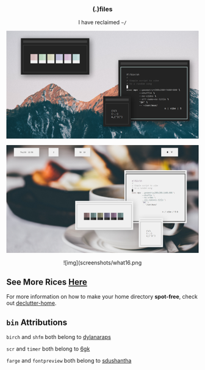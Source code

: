 <h3 align="center">(.)files</h3>
<p align="center">I have reclaimed <code>~/</code></p>

<p align="center"

![img](screenshots/what13.png)

</p>

<p align="center"

![img](screenshots/what12.png)

</p>

<p align="center"

![img](screenshots/what16.png

</p>

## See More Rices [Here](https://co1ncidence.github.io/rices/)

For more information on how to make your home directory **spot-free**, check out [declutter-home](https://github.com/vizs/declutter-home).

## `bin` Attributions
`birch` and `shfm` both belong to [dylanaraps](https://github.com/dylanaraps)

`scr` and `timer` both belong to [6gk](https://github.com/6gk)

`farge` and `fontpreview` both belong to [sdushantha](https://github.com/sdushantha/)


